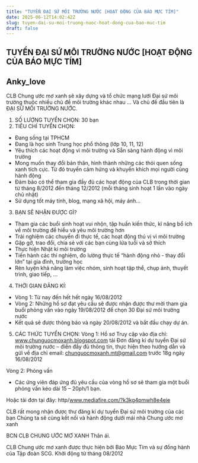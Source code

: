 ```yaml
---
title: "TUYỂN ĐẠI SỨ MÔI TRƯỜNG NƯỚC [HOẠT ĐỘNG CỦA BÁO MỰC TÍM]"
date: 2025-06-12T14:02:42Z
slug: tuyen-dai-su-moi-truong-nuoc-hoat-dong-cua-bao-muc-tim
draft: false
---
```


## TUYỂN ĐẠI SỨ MÔI TRƯỜNG NƯỚC [HOẠT ĐỘNG CỦA BÁO MỰC TÍM]

## Anky_love

CLB Chung ước mơ xanh sẽ xây dựng và tổ chức mạng lưới Đại sứ môi trường thuộc nhiều chủ đề môi trường khác nhau ...
Và chủ đề đầu tiên là ĐẠI SỨ MÔI TRƯỜNG NƯỚC.
1. SỐ LƯỢNG TUYỂN CHỌN: 30 bạn
2. TIÊU CHÍ TUYỂN CHỌN:
- Đang sống tại TPHCM
- Đang là học sinh Trung học phổ thông (lớp 10, 11, 12)
- Yêu thích các hoạt động vì môi trường và Sẵn sàng hành động vì môi trường
- Mong muốn thay đổi bản thân, hình thành những các thói quen sống xanh tích cực. Từ đó truyền cảm hứng và khuyến khích mọi người cùng hành động
- Đảm bảo có thể tham gia đầy đủ các hoạt động của CLB trong thời gian từ tháng 8/2012 đến tháng 12/2012 (mỗi tháng sinh hoạt 1 lần vào ngày chủ nhật)
- Sử dụng tốt máy tính, blog, mạng xã hội, máy ánh…
3. BẠN SẼ NHẬN ĐƯỢC GÌ?
- Tham gia các buổi sinh hoạt vui nhộn, tập huấn kiến thức, kĩ năng bổ ích về môi trường để hiểu và yêu môi trường hơn
- Trải nghiệm các chuyến đi thực tế, các hoạt động thú vị vì môi trường
- Gặp gỡ, trao đổi, chia sẻ với các bạn cùng lứa tuổi và sở thích
- Thực hiện Nhật kí môi trường
- Tiến hành các thí nghiệm, đo lường thực tế “hành động nhỏ - thay đổi lớn” tại gia đình, trường học
- Rèn luyện khả năng làm việc nhóm, sinh hoạt tập thể, chụp ảnh, thuyết trình, giao tiếp, …

4. THỜI GIAN ĐĂNG KÍ:
- Vòng 1: Từ nay đến hết hết ngày 16/08/2012
- Vòng 2: Những hồ sơ đạt yêu cầu sẽ được nhận được thư mời tham gia buổi phỏng vấn vào ngày 19/08/2012 để chọn 30 Đại sứ môi trường nước
- Kết quả sẽ được thông báo và ngày 20/08/2012 và bắt đầu chạy dự án.
5. CÁC THỨC TUYỂN CHỌN:
Vòng 1: Hồ sơ
Truy cập vào địa chỉ: www.chunguocmoxanh.blogspot.com tải Đơn đăng kí dự tuyển Đại sứ môi trường nước – điền đầy đủ thông tin, thực hiện theo hướng dẫn và gửi về địa chỉ email: chunguocmoxanh.mt@gmail.com trước 18g ngày 16/08/2012

Vòng 2: Phỏng vấn
- Các ứng viên đáp ứng đủ yêu cầu của vòng hồ sơ sẽ tham gia một buổi phỏng vấn kéo dài 15 – 20ph/1 bạn.

Hoặc tải đơn tại đây: http/www.mediafire.com/?k3kg4pmwh8e4eie 

CLB rất mong nhận được thư đăng kí dự tuyển Đại sứ môi trường của các bạn
Chúng ta sẽ cùng kết nối và hành động dưới mái nhà Chung ước mơ xanh

BCN CLB CHUNG ƯỚC MƠ XANH
Thân ái.

CLB Chung ước mơ xanh được thực hiện bởi Báo Mực Tím và sự đồng hành của Tập đoàn SCG. Khởi động từ tháng 08/2012​